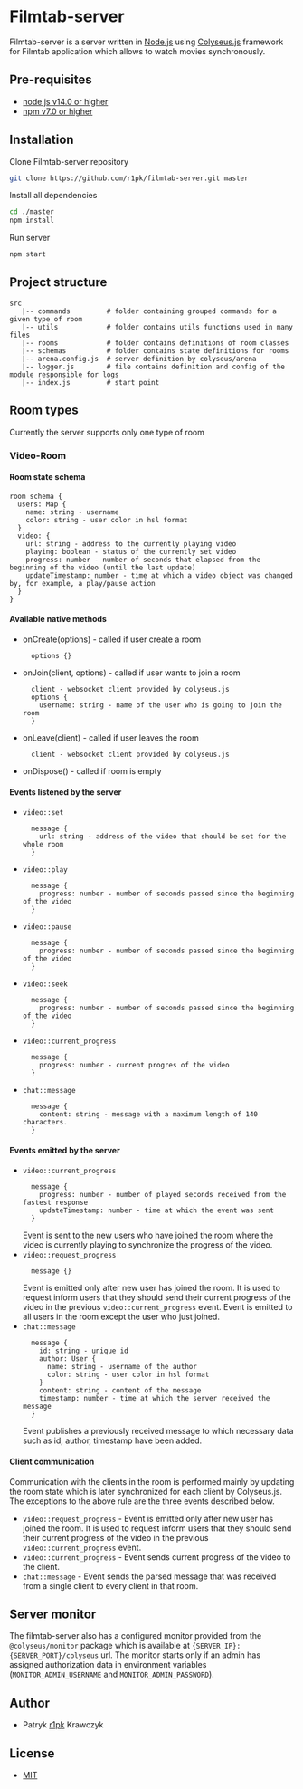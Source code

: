# Filmtab-server

Filmtab-server is a server written in [Node.js](https://nodejs.org/en/) using [Colyseus.js](https://www.colyseus.io/) framework for Filmtab application which allows to watch movies synchronously.

## Pre-requisites

- [node.js v14.0 or higher](https://nodejs.org/en/)
- [npm v7.0 or higher](https://nodejs.org/en/download/)

## Installation

Clone Filmtab-server repository

```bash
git clone https://github.com/r1pk/filmtab-server.git master
```

Install all dependencies

```bash
cd ./master
npm install
```

Run server

```bash
npm start
```

## Project structure

```
src
   |-- commands         # folder containing grouped commands for a given type of room
   |-- utils            # folder contains utils functions used in many files
   |-- rooms            # folder contains definitions of room classes
   |-- schemas          # folder contains state definitions for rooms
   |-- arena.config.js  # server definition by colyseus/arena
   |-- logger.js        # file contains definition and config of the module responsible for logs
   |-- index.js         # start point
```

## Room types

Currently the server supports only one type of room

### Video-Room

#### Room state schema

```
room schema {
  users: Map {
    name: string - username
    color: string - user color in hsl format
  }
  video: {
    url: string - address to the currently playing video
    playing: boolean - status of the currently set video
    progress: number - number of seconds that elapsed from the beginning of the video (until the last update)
    updateTimestamp: number - time at which a video object was changed by, for example, a play/pause action
  }
}
```

#### Available native methods

- onCreate(options) - called if user create a room

  ```
    options {}
  ```

- onJoin(client, options) - called if user wants to join a room
  ```
    client - websocket client provided by colyseus.js
    options {
      username: string - name of the user who is going to join the room
    }
  ```
- onLeave(client) - called if user leaves the room
  ```
    client - websocket client provided by colyseus.js
  ```
- onDispose() - called if room is empty

#### Events listened by the server

- `video::set`
  ```
    message {
      url: string - address of the video that should be set for the whole room
    }
  ```
- `video::play`
  ```
    message {
      progress: number - number of seconds passed since the beginning of the video
    }
  ```
- `video::pause`
  ```
    message {
      progress: number - number of seconds passed since the beginning of the video
    }
  ```
- `video::seek`
  ```
    message {
      progress: number - number of seconds passed since the beginning of the video
    }
  ```
- `video::current_progress`
  ```
    message {
      progress: number - current progres of the video
    }
  ```
- `chat::message`
  ```
    message {
      content: string - message with a maximum length of 140 characters.
    }
  ```

#### Events emitted by the server

- `video::current_progress`
  ```
    message {
      progress: number - number of played seconds received from the fastest response
      updateTimestamp: number - time at which the event was sent
    }
  ```
  Event is sent to the new users who have joined the room where the video is currently playing to synchronize the progress of the video.
- `video::request_progress`
  ```
    message {}
  ```
  Event is emitted only after new user has joined the room. It is used to request inform users that they should send their current progress of the video in
  the previous `video::current_progress` event. Event is emitted to all users in the room except the user who just joined.
- `chat::message`
  ```
    message {
      id: string - unique id
      author: User {
        name: string - username of the author
        color: string - user color in hsl format
      }
      content: string - content of the message
      timestamp: number - time at which the server received the message
    }
  ```
  Event publishes a previously received message to which necessary data such as id, author, timestamp have been added.

#### Client communication

Communication with the clients in the room is performed mainly by updating the room state which is later synchronized for each client by Colyseus.js. The exceptions to the above rule are the three events described below.

- `video::request_progress` - Event is emitted only after new user has joined the room. It is used to request inform users that they should send their current progress of the video in the previous `video::current_progress` event.
- `video::current_progress` - Event sends current progress of the video to the client.
- `chat::message` - Event sends the parsed message that was received from a single client to every client in that room.

## Server monitor

The filmtab-server also has a configured monitor provided from the `@colyseus/monitor` package which is available at `{SERVER_IP}:{SERVER_PORT}/colyseus` url.
The monitor starts only if an admin has assigned authorization data in environment variables (`MONITOR_ADMIN_USERNAME` and `MONITOR_ADMIN_PASSWORD`).

## Author

- Patryk [r1pk](https://github.com/r1pk) Krawczyk

## License

- [MIT](https://choosealicense.com/licenses/mit/)
